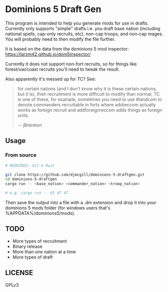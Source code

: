 # Dominions 5 Draft Gen

This program is intended to help you generate mods for use in drafts. Currently only supports "simple" drafts i.e. you draft base nation (including national spells, cap-only recruits, etc), non-cap troops, and non-cap mages.
You will probably need to then modify the file further.

It is based on the data from the dominions 5 mod inspector: https://larzm42.github.io/dom5inspector/

Currently it does not support non-fort recruits, so for things like forest/uw/coast recruits you'll need to tweak the result.

Also apparently it's messed up for TC? See:
> for certain nations (and I don't know why it is these certain nations, but it is), their recruitment is more difficult to modify than normal; TC is one of these, for example, sometimes you need to use #landcom to denote commanders recruitable in forts where addreccom actually works as foreign recruit and addforeignreccom adds things as foreign units.
>
> -- jBrereton

## Usage
### From source
```bash
# REQUIRES: Git & Rust

git clone https://github.com/djmcgill/dominions-5-draftgen.git
cd dominions-5-draftgen
cargo run -- <base_nation> <commander_nation> <troop_nation>

# e.g. cargo run -- 83 47 47
```
Then save the output into a file with a .dm extension and drop it into your dominions 5 mods folder (for windows users that's %APPDATA%/dominions5/mods).

## TODO
- More types of recruitment
- Binary release
- More than one nation at a time
- More types of draft

## LICENSE
GPLv3
